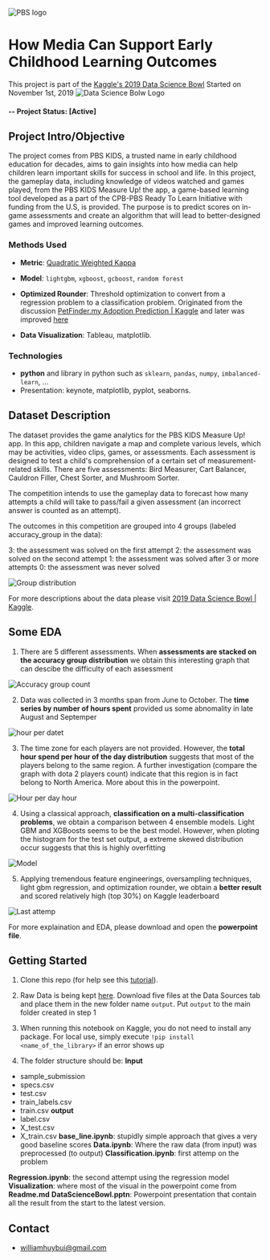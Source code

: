 ![PBS logo](https://github.com/williamhuybui/Predicting-Kids-Learning-Outcome-Through-PBSKidsMeasureUp-app-Flatiron-School-Capstone-Project/blob/master/Picture/Pbskids.png)

# How Media Can Support Early Childhood Learning Outcomes

This project is part of the [Kaggle's 2019 Data Science Bowl](https://www.kaggle.com/c/data-science-bowl-2019)
Started on November 1st, 2019
![Data Science Bolw Logo](https://github.com/williamhuybui/Predicting-Kids-Learning-Outcome-Through-PBSKidsMeasureUp-app-Flatiron-School-Capstone-Project/blob/master/Picture/datascienceBowl.png)

#### -- Project Status: [Active]

## Project Intro/Objective
The project comes from PBS KIDS, a trusted name in early childhood education for decades, aims to gain insights into how media can help children learn important skills for success in school and life. In this project, the gameplay data, including knowledge of videos watched and games played, from the PBS KIDS Measure Up! the app, a game-based learning tool developed as a part of the CPB-PBS Ready To Learn Initiative with funding from the U.S, is provided. The purpose is to predict scores on in-game assessments and create an algorithm that will lead to better-designed games and improved learning outcomes.

### Methods Used
* **Metric**: [Quadratic Weighted Kappa](https://www.kaggle.com/c/data-science-bowl-2019/overview/evaluation)

* **Model**: `lightgbm`, `xgboost`, `gcboost`, `random forest`

* **Optimized Rounder**: Threshold optimization to convert from a regression problem to a classification problem. Originated from the discussion [PetFinder.my Adoption Prediction \| Kaggle](https://www.kaggle.com/c/petfinder-adoption-prediction/discussion/76107) and later was improved [here](https://www.kaggle.com/naveenasaithambi/optimizedrounder-improved)

* **Data Visualization**: Tableau, matplotlib.

### Technologies
* **python** and library in python such as `sklearn`, `pandas`, `numpy`, `imbalanced-learn`, ...
* Presentation: keynote, matplotlib, pyplot, seaborns.

## Dataset Description
The dataset provides the game analytics for the PBS KIDS Measure Up! app. In this app, children navigate a map and complete various levels, which may be activities, video clips, games, or assessments. Each assessment is designed to test a child's comprehension of a certain set of measurement-related skills. There are five assessments: Bird Measurer, Cart Balancer, Cauldron Filler, Chest Sorter, and Mushroom Sorter.

The competition intends to use the gameplay data to forecast how many attempts a child will take to pass/fail a given assessment (an incorrect answer is counted as an attempt).

The outcomes in this competition are grouped into 4 groups (labeled accuracy_group in the data):

3: the assessment was solved on the first attempt
2: the assessment was solved on the second attempt
1: the assessment was solved after 3 or more attempts
0: the assessment was never solved

![Group distribution](https://github.com/williamhuybui/Predicting-Kids-Learning-Outcome-Through-PBSKidsMeasureUp-app-Flatiron-School-Capstone-Project/blob/master/Picture/dist_group.png)

For more descriptions about the data please visit [2019 Data Science Bowl \| Kaggle](https://www.kaggle.com/c/data-science-bowl-2019/data).

## Some EDA
1) There are 5 different assessments. When **assessments are stacked on the accuracy group distribution** we obtain this interesting graph that can descibe the difficulty of each assessment

![Accuracy group count](https://github.com/williamhuybui/Predicting-Kids-Learning-Outcome-Through-PBSKidsMeasureUp-app-Flatiron-School-Capstone-Project/blob/master/Picture/acc_group_count.png)

2) Data was collected in 3 months span from June to October. The **time series by number of hours spent**  provided us some abnomality in late August and Septemper

![hour per datet](https://github.com/williamhuybui/Predicting-Kids-Learning-Outcome-Through-PBSKidsMeasureUp-app-Flatiron-School-Capstone-Project/blob/master/Picture/game_time_date.png)

3) The time zone for each players are not provided. However, the **total hour spend per hour of the day distribution** suggests that most of the players belong to the same region. A further investigation (compare the graph with dota 2 players count) indicate that this region is in fact belong to North America. More about this in the powerpoint.

![Hour per day hour](https://github.com/williamhuybui/Predicting-Kids-Learning-Outcome-Through-PBSKidsMeasureUp-app-Flatiron-School-Capstone-Project/blob/master/Picture/Time_of_a_day.png)

4) Using a classical approach, **classification on a multi-classification problems**, we obtain a comparison between 4 ensemble models. Light GBM and XGBoosts seems to be the best model. However, when ploting the histogram for the test set output, a extreme skewed distribution occur suggests that this is highly overfitting

![Model](https://github.com/williamhuybui/Predicting-Kids-Learning-Outcome-Through-PBSKidsMeasureUp-app-Flatiron-School-Capstone-Project/blob/master/Picture/model.png)

5) Applying tremendous feature engineerings, oversampling techniques, light gbm regression, and optimization rounder, we obtain a **better result** and scored relatively high (top 30%) on Kaggle leaderboard

![Last attemp](https://github.com/williamhuybui/Predicting-Kids-Learning-Outcome-Through-PBSKidsMeasureUp-app-Flatiron-School-Capstone-Project/blob/master/Picture/last_attempt.png)

For more explaination and EDA, please download and open the **powerpoint file**.
## Getting Started

1. Clone this repo (for help see this [tutorial](https://help.github.com/articles/cloning-a-repository/)).

2. Raw Data is being kept [here](https://www.kaggle.com/c/data-science-bowl-2019/data). Download five files at the Data Sources tab and place them in the new folder name `output`. Put `output` to the main folder created in step 1
    
3. When running this notebook on  Kaggle, you do not need to install any package. For local use, simply execute `!pip install <name_of_the_library>` if an error shows up

4. The folder structure should be:
**Input**
* sample_submission
* specs.csv
* test.csv
* train_labels.csv
* train.csv
**output**
* label.csv
* X_test.csv
* X_train.csv
**base_line.ipynb**: stupidly simple approach that gives a very good baseline scores
**Data.ipynb**: Where the raw data (from input) was preprocessed (to output)
**Classification.ipynb**: first attemp on the problem

**Regression.ipynb**: the second attempt using the regression model
**Visualization**: where most of the visual in the powerpoint come from
**Readme.md**
**DataScienceBowl.pptn**: Powerpoint presentation that contain all the result from the start to the latest version.


## Contact
* williamhuybui@gmail.com
